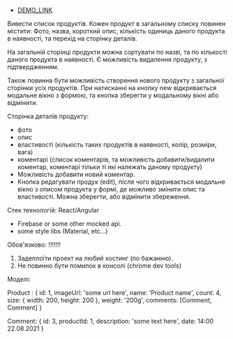 * [DEMO_LINK](https://yura0seredyuk.github.io/products-app/)

Вивести список продуктів.
Кожен продукт в загальному списку повинен містити:
Фото, назва, короткий опис, кількість одиниць даного продукта в наявності, та перехід на сторінку деталів.

На загальній сторінці продукти можна сортувати по назві, та по кількості даного продукта в наявності.
Є можливість видалення продукту, з підтвердженням.

Також повинна бути можливість створення нового продукту з загальної сторінки усіх продуктів. При натисканні на кнопку new відкривається модальне вікно з формою, та кнопка зберегти у модальному вікні або відмінити.

Сторінка деталів продукту:
- фото
- опис
- властивості (кількість таких продуктів в наявності, колір, розміри, вага)
- коментарі (список коментарів, та можливість добавити/видалити коментар, коментарі тільки ті які належать даному продукту)
- Можливість добавити новий коментар.
- Кнопка редагувати продук (edit), після чого відкривається модальне вікно з описом продукта у формі, де можливо змінити опис та властивості. Можна зберегти, або відмінити збереження.

Стек технологій:
React/Angular
+ Firebase or some other mocked api.
+ some style libs (Material, etc...)

Обов'язково: !!!!!!!
1. Задеплоїти проект на любий хостинг (по бажанню).
2. Не повинно бути помилок в консолі (chrome dev tools)

Моделі:

Product : {
id: 1,
imageUrl: 'some url here',
name: 'Product name',
count: 4,
size: {
width: 200,
height: 200
},
weight: '200g',
comments: [Comment, Comment]
}


Comment: {
id: 3,
productId: 1,
description: 'some text here',
date: 14:00 22.08.2021
}
